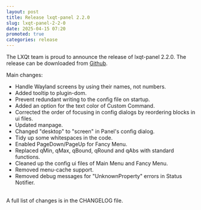 ```yaml
---
layout: post
title: Release lxqt-panel 2.2.0
slug: lxqt-panel-2-2-0
date: 2025-04-15 07:20
promoted: true
categories: release
---
```

The LXQt team is proud to announce the release of lxqt-panel 2.2.0.
The release can be downloaded from [Github](https://github.com/lxqt/lxqt-panel/releases).

Main changes:

 * Handle Wayland screens by using their names, not numbers.
 * Added tooltip to plugin-dom.
 * Prevent redundant writing to the config file on startup.
 * Added an option for the text color of Custom Command.
 * Corrected the order of focusing in config dialogs by reordering blocks in ui files.
 * Updated manpage.
 * Changed "desktop" to "screen" in Panel's config dialog.
 * Tidy up some whitespaces in the code.
 * Enabled PageDown/PageUp for Fancy Menu.
 * Replaced qMin, qMax, qBound, qRound and qAbs with standard functions.
 * Cleaned up the config ui files of Main Menu and Fancy Menu.
 * Removed menu-cache support.
 * Removed debug messages for "UnknownProperty" errors in Status Notifier.



<br/>
A full list of changes is in the CHANGELOG file.
<br/>
